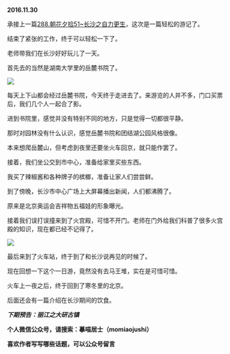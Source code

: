 
          
            
**2016.11.30**

承接上一篇[288.朝花夕拾51~长沙之自力更生](https://www.jianshu.com/p/f578164e9d96)，这次是一篇轻松的游记了。

结束了紧张的工作，终于可以轻松一下了。

老师带我们在长沙好好玩儿了一天。

首先去的当然是湖南大学里的岳麓书院了。




![](//upload-images.jianshu.io/upload_images/51001-5c23796af025fb4e.jpg)




每天上下山都会经过岳麓书院，今天终于走进去了。来游览的人并不多，门口买票后，我们几个人一起合了影。

进到书院里，感觉并没有特别不同的地方，只是觉得一切都很平静。

那时对园林没有什么认识，感觉岳麓书院和团结湖公园风格很像。

本来想爬岳麓山，但考虑到夜里还要坐火车回京，就只能作罢了。

接着，我们坐公交到市中心，准备给家里买些东西。

我买了辣椒酱和各种牌子的槟榔，准备让家人们尝尝鲜。

到了傍晚，长沙市中心广场上大屏幕播出新闻，人们都沸腾了。

原来是北京奥运会吉祥物五福娃的形象曝光。

接着我们误打误撞来到了火宫殿，可惜不开门。老师在门外给我们科普了很多火宫殿的知识，现在都已经不记得了。




![](//upload-images.jianshu.io/upload_images/51001-8d0cf0a34148cffe.jpg)




最后来到了火车站，终于到了和长沙说再见的时候了。

现在回想一下这个一日游，竟然没有去马王堆，实在是可惜可惜。

火车上一夜之后，终于回到了寒冬里的北京。

后面还会有一篇介绍在长沙期间的饮食。


***下期预告：丽江之大研古镇***


**个人微信公众号，请搜索：摹喵居士（momiaojushi）**

**喜欢作者写写哪些话题，可以公众号留言**

          
        